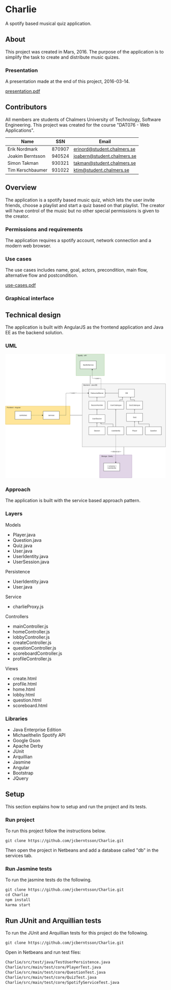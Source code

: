 # Charlie
A spotify based musical quiz application.

## About
This project was created in Mars, 2016. The purpose of the application is to simplify the task to create and distribute music quizes. 

### Presentation
A presentation made at the end of this project, 2016-03-14.

[presentation.pdf](docs/presentation.pdf)

## Contributors
All members are students of Chalmers University of Technology, Software Engineering. This project was created for the course "DAT076 - Web Applications".

| Name         		| SSN       | Email  						|
| ----------------- |:---------:| ----------------------------- |
| Erik Nordmark     | 870907 	| erinord@student.chalmers.se 	|
| Joakim Berntsson  | 940524    | joabern@student.chalmers.se 	|
| Simon Takman 		| 930321    | takman@student.chalmers.se 	|
| Tim Kerschbaumer  | 931022	| ktim@student.chalmers.se		|

## Overview
The application is a spotify based music quiz, which lets the user invite friends, choose a playlist and start a quiz based on that playlist. The creator will have control of the music but no other special permissions is given to the creator.

### Permissions and requirements
The application requires a spotify account, network connection and a modern web browser. 

### Use cases
The use cases includes name, goal, actors, precondition, main flow, alternative flow and postcondition. 

[use-cases.pdf](docs/use-cases.pdf)

### Graphical interface


## Technical design
The application is built with AngularJS as the frontend application and Java EE as the backend solution. 

### UML
![UML](docs/images/UML.png)

### Approach
The application is built with the service based approach pattern.

### Layers
Models
- Player.java
- Question.java
- Quiz.java
- User.java
- UserIdentity.java
- UserSession.java
	
Persistence
- UserIdentity.java
- User.java

Service
- charlieProxy.js
	
Controllers
- mainController.js
- homeController.js
- lobbyController.js
- createController.js
- questionController.js
- scoreboardController.js
- profileController.js
	
Views
- create.html
- profile.html
- home.html
- lobby.html
- question.html
- scoreboard.html

### Libraries
- Java Enterprise Edition
- Michaelthelin Spotify API
- Google Gson
- Apache Derby
- JUnit
- Arquillian
- Jasmine
- Angular
- Bootstrap
- JQuery

## Setup
This section explains how to setup and run the project and its tests.

### Run project
To run this project follow the instructions below.
```
git clone https://github.com/jcberntsson/Charlie.git
```
Then open the project in Netbeans and add a database called "db" in the services tab. 

### Run Jasmine tests
To run the jasmine tests do the following.
```
git clone https://github.com/jcberntsson/Charlie.git
cd Charlie
npm install
karma start
```

## Run JUnit and Arquillian tests
To run the JUnit and Arquillian tests for this project do the following.
```
git clone https://github.com/jcberntsson/Charlie.git
```
Open in Netbeans and run test files: 
```
Charlie/src/test/java/TestUserPersistence.java
Charlie/src/main/test/core/PlayerTest.java
Charlie/src/main/test/core/QuestionTest.java
Charlie/src/main/test/core/QuizTest.java
Charlie/src/main/test/core/SpotifyServiceTest.java
```
